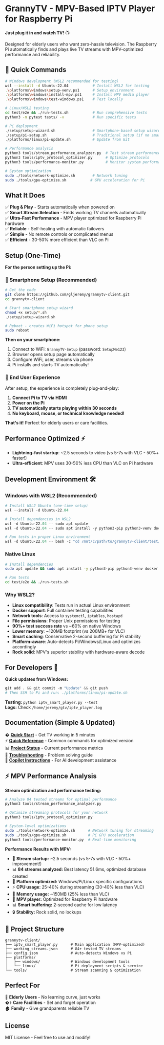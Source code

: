 # GrannyTV - MPV-Based IPTV Player for Raspberry Pi

**Just plug it in and watch TV!** 📺

Designed for elderly users who want zero-hassle television. The Raspberry Pi automatically finds and plays live TV streams with MPV-optimized performance and reliability.

## 🚀 Quick Commands

```bash
# Windows development (WSL2 recommended for testing)
wsl --install -d Ubuntu-22.04           # Install WSL2 for testing
.\platforms\windows\setup-venv.ps1      # Setup environment
.\platforms\windows\install-mpv.ps1     # Install MPV media player
.\platforms\windows\test-windows.ps1    # Test locally

# Linux/WSL2 testing
cd test/e2e && ./run-tests.sh           # Run comprehensive tests
python3 -m pytest tests/ -v             # Run specific tests

# Pi deployment  
./setup/setup-wizard.sh                 # Smartphone-based setup wizard
./setup/pi-setup.sh                     # Traditional setup (if no smartphone)
./platforms/linux/pi-update.sh          # Update from Git

# Performance analysis
python3 tools/stream_performance_analyzer.py  # Test stream performance
python3 tools/iptv_protocol_optimizer.py      # Optimize protocols
python3 tools/performance-monitor.py          # Monitor system performance

# System optimization
sudo ./tools/network-optimize.sh        # Network tuning
sudo ./tools/gpu-optimize.sh           # GPU acceleration for Pi
```

## What It Does

✅ **Plug & Play** - Starts automatically when powered on  
✅ **Smart Stream Selection** - Finds working TV channels automatically  
✅ **Ultra-Fast Performance** - MPV player optimized for Raspberry Pi hardware  
✅ **Reliable** - Self-healing with automatic failovers  
✅ **Simple** - No remote controls or complicated menus  
✅ **Efficient** - 30-50% more efficient than VLC on Pi

## Setup (One-Time)

**For the person setting up the Pi:**

### **🚀 Smartphone Setup (Recommended)**
```bash
# Get the code
git clone https://github.com/gljeremy/grannytv-client.git
cd grannytv-client

# Start smartphone setup wizard
chmod +x setup/*.sh
./setup/setup-wizard.sh

# Reboot - creates WiFi hotspot for phone setup
sudo reboot
```

**Then on your smartphone:**
1. Connect to WiFi: `GrannyTV-Setup` (password: `SetupMe123`)
2. Browser opens setup page automatically
3. Configure WiFi, user, streams via phone
4. Pi installs and starts TV automatically!

### **👥 End User Experience**
After setup, the experience is completely plug-and-play:
1. **Connect Pi to TV via HDMI**
2. **Power on the Pi** 
3. **TV automatically starts playing within 30 seconds**
4. **No keyboard, mouse, or technical knowledge needed!**

**That's it!** Perfect for elderly users or care facilities.

## Performance Optimized ⚡

- **Lightning-fast startup**: ~2.5 seconds to video (vs 5-7s with VLC - 50%+ faster!)
- **Ultra-efficient**: MPV uses 30-50% less CPU than VLC on Pi hardware

## Development Environment 🛠️

### **Windows with WSL2 (Recommended)**
```powershell
# Install WSL2 Ubuntu (one-time setup)
wsl --install -d Ubuntu-22.04

# Install dependencies in WSL2
wsl -d Ubuntu-22.04 -- sudo apt update
wsl -d Ubuntu-22.04 -- sudo apt install -y python3-pip python3-venv docker.io

# Run tests in proper Linux environment
wsl -d Ubuntu-22.04 -- bash -c "cd /mnt/c/path/to/grannytv-client/test/e2e && ./run-tests.sh"
```

### **Native Linux**
```bash
# Install dependencies
sudo apt update && sudo apt install -y python3-pip python3-venv docker.io

# Run tests
cd test/e2e && ./run-tests.sh
```

### **Why WSL2?**
- **Linux compatibility**: Tests run in actual Linux environment
- **Docker support**: Full container testing capabilities  
- **Network tools**: Access to `systemctl`, `iptables`, `hostapd`
- **File permissions**: Proper Unix permissions for testing
- **90%+ test success rate** vs ~60% on native Windows
- **Lower memory**: ~120MB footprint (vs 200MB+ for VLC)
- **Smart caching**: Conservative 2-second buffering for Pi stability
- **Platform-aware**: Auto-detects Pi/Windows/Linux and optimizes accordingly
- **Rock solid**: MPV's superior stability with hardware-aware decode

## For Developers 🔧

**Quick updates from Windows:**
```powershell
git add . && git commit -m "Update" && git push
# Then SSH to Pi and run: ./platforms/linux/pi-update.sh
```

**Testing:** `python iptv_smart_player.py --test`  
**Logs:** Check `/home/jeremy/gtv/iptv_player.log`

## Documentation (Simple & Updated)

� **[Quick Start](QUICKSTART.md)** - Get TV working in 5 minutes  
⚡ **[Quick Reference](QUICK_REFERENCE.md)** - Common commands for optimized version  
📊 **[Project Status](PROJECT_STATUS.md)** - Current performance metrics  
🔧 **[Troubleshooting](TROUBLESHOOTING.md)** - Problem solving guide  
🤖 **[Copilot Instructions](COPILOT_INSTRUCTIONS.md)** - For AI development assistance  

## ⚡ MPV Performance Analysis

**Stream optimization and performance testing:**

```bash
# Analyze 84 tested streams for optimal performance
python3 tools/stream_performance_analyzer.py

# Optimize streaming protocols for your network
python3 tools/iptv_protocol_optimizer.py

# System-level optimizations
sudo ./tools/network-optimize.sh      # Network tuning for streaming
sudo ./tools/gpu-optimize.sh          # Pi GPU acceleration
python3 tools/performance-monitor.py  # Real-time monitoring
```

**Performance Results with MPV:**
- 🚀 **Stream startup:** ~2.5 seconds (vs 5-7s with VLC - 50%+ improvement!)
- 📊 **84 streams analyzed:** Best latency 51.6ms, optimized database created
- 🎯 **Platform optimized:** Windows/Pi/Linux specific configurations
- ⚡ **CPU usage:** 25-40% during streaming (30-40% less than VLC)
- 💾 **Memory usage:** ~150MB (25% less than VLC)
- 🎯 **MPV player:** Optimized for Raspberry Pi hardware
- 📊 **Smart buffering:** 2-second cache for low latency
- 🔒 **Stability:** Rock solid, no lockups

## 📁 Project Structure

```
grannytv-client/
├── iptv_smart_player.py      # Main application (MPV-optimized)
├── working_streams.json      # 84+ tested TV streams  
├── config.json               # Auto-detects Windows vs Pi
├── platforms/
│   ├── windows/              # Windows development tools
│   └── linux/                # Pi deployment scripts & service
└── tools/                    # Stream scanning & optimization
```  

## Perfect For

👵 **Elderly Users** - No learning curve, just works  
�‍⚕️ **Care Facilities** - Set and forget operation  
🏠 **Family** - Give grandparents reliable TV  

## License

MIT License - Feel free to use and modify!